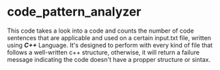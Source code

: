 # code_pattern_analyzer

This code takes a look into a code and counts the number of code sentences that are applicable and used on a certain input.txt file, written using ***C++*** Language.
It's designed to perform with every kind of file that follows a well-written c++ structure, otherwise, it will return a failure message indicating the code doesn't have a propper structure or sintax.

